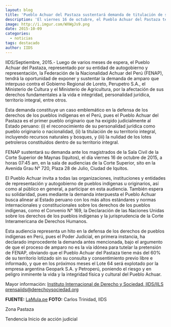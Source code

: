 ```yaml
---
layout: blog
title: 'Pueblo Achuar del Pastaza sustentará demanda de titulación de su territorio integral ante la Corte Superior de Iquitos'
description: 'El viernes 16 de octubre, el Pueblo Achuar del Pastaza tendrá una audiencia ante la Corte Superior de Iquitos para exponer y sustentar la acción de amparo que ha interpuesto por la afectación de sus derechos a la personalidad jurídica, titulación de su territorio integral, vida e integridad de sus miembros, entre otros. Es la primera vez que en el Perú un pueblo indígena demanda el reconocimiento de su personalidad jurídica como pueblo originario o nación y no sólo como “comunidad”, y el reconocimiento y titulación de la propiedad de bosques y recursos naturales, contra lo que dice la legislación forestal y de Comunidades Nativas.  El Pueblo Achuar invita a todas las organizaciones, instituciones y entidades de representación y autogobierno de pueblos indígenas u originarios, así como al público en general, a participar en esta audiencia.'
image: http://i.imgur.com/WXWgJs9.png
date: 2015-10-09
categories:
  - noticias
tags: destacado
author: IIDS
---
```


IIDS/Septiembre, 2015.- Luego de varios meses de espera, el Pueblo Achuar del Pastaza, representado por su entidad de autogobierno y representación, la Federación de la Nacionalidad Achuar del Perú (FENAP), tendrá la oportunidad de exponer y sustentar la demanda de amparo que interpuso contra el Gobierno Regional de Loreto, Perupetro S.A., el Ministerio de Cultura y el Ministerio de Agricultura, por la afectación de sus derechos fundamentales a la vida e integridad, personalidad jurídica, territorio integral, entre otros.

Esta demanda constituye un caso emblemático en la defensa de los derechos de los pueblos indígenas en el Perú, pues el Pueblo Achuar del Pastaza es el primer pueblo originario que ha exigido judicialmente al Estado peruano: (i) el reconocimiento de su personalidad jurídica como pueblo originario o nacionalidad, (ii) la titulación de su territorio integral, incluyendo recursos naturales y bosques, y (iii) la nulidad de los lotes petroleros constituidos dentro de su territorio integral.

FENAP sustentará su demanda ante los magistrados de la Sala Civil de la Corte Superior de Maynas (Iquitos), el día viernes 16 de octubre de 2015, a horas 07:45 am, en la sala de audiencias de la Corte Superior, sito en la Avenida Grau N° 720, Plaza 28 de Julio, Ciudad de Iquitos.

El Pueblo Achuar invita a todas las organizaciones, instituciones y entidades de representación y autogobierno de pueblos indígenas u originarios, así como al público en general, a participar en esta audiencia. También espera su solidaridad, pues mediante la demanda interpuesta el Pueblo Achuar busca alinear al Estado peruano con los más altos estándares y normas internacionales y constitucionales sobre los derechos de los pueblos indígenas, como el Convenio N° 169, la Declaración de las Naciones Unidas sobre los derechos de los pueblos indígenas y la jurisprudencia de la Corte Interamericana de Derechos Humanos.

Esta audiencia representa un hito en la defensa de los derechos de pueblos indígenas en Perú, pues el Poder Judicial, en primera instancia, ha declarado improcedente la demanda antes mencionada, bajo el argumento de que el proceso de amparo no es la vía idónea para tutelar la pretensión de FENAP, obviando que el Pueblo Achuar del Pastaza tiene más del 60% de su territorio lotizado sin su consulta y consentimiento previo libre e informado, y que en los próximos meses el Lote 64 será explotado por la empresa argentina Geopark S.A. y Petroperú, poniendo el riesgo y en peligro inminente la vida y la integridad física y cultural del Pueblo Achuar.

Mayor información: [Instituto Internacional de Derecho y Sociedad, IIDS/IILS](http://www.derechoysociedad.org/) prensaiids@derechoysociedad.org

<b>FUENTE:</b> [LaMula.pe](https://alertanetiids.lamula.pe/2015/09/25/pueblo-achuar-del-pastaza-sustentara-demanda-de-titulacion-de-su-territorio-integral-ante-la-corte-superior-de-iquitos/alertanet/)
<b>FOTO:</b> Carlos Trinidad, IIDS

<span class="label label-default">Zona</span> Pastaza

<span class="label label-default">Tendencia</span> Inicio de acción judicial

